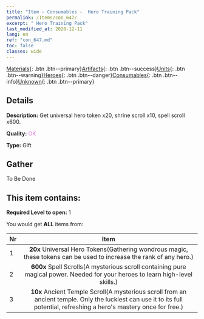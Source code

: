 ```yaml
---
title: "Item - Consumables -  Hero Training Pack"
permalink: /Items/con_647/
excerpt: " Hero Training Pack"
last_modified_at: 2020-12-11
lang: en
ref: "con_647.md"
toc: false
classes: wide
---
```

 [Materials](/Items/){: .btn .btn--primary}[Artifacts](/Items/Artifacts/){: .btn .btn--success}[Units](/Items/Units/){: .btn .btn--warning}[Heroes](/Items/Heroes/){: .btn .btn--danger}[Consumables](/Items/Consumables/){: .btn .btn--info}[Unknown](/Items/Unknown/){: .btn .btn--primary}

## Details
 **Description:** Get universal hero token x20, shrine scroll x10, spell scroll x600.

 **Quality:** <span style="color: #DA70D6">OK</span>

 **Type:** Gift

## Gather

  To Be Done

## This item contains:

 **Required Level to open:** 1

 You would get **ALL** items  from:

  | Nr |      Item    |
  |:---|:------------:|
  | 1 |  **20x** Universal Hero Tokens(Gathering wondrous magic, these tokens can be used to increase the rank of any hero.) | 
  | 2 |  **600x** Spell Scrolls(A mysterious scroll containing pure magical power. Needed for your heroes to learn high-level skills.) | 
  | 3 |  **10x** Ancient Temple Scroll(A mysterious scroll from an ancient temple. Only the luckiest can use it to its full potential, refreshing a hero's mastery once for free.) | 

